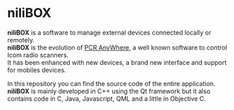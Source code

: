# niliBOX
**niliBOX** is a software to manage external devices connected locally or remotely.  
**niliBOX** is the evolution of [PCR AnyWhere](https://www.nilibox.com/PCRAnyWhere), a well known software to control Icom radio scanners.  
It has been enhanced with new devices, a brand new interface and support for mobiles devices.  

In this repository you can find the source code of the entire application.  
**niliBOX** is mainly developed in C++ using the Qt framework but it also contains code in C, Java, Javascript, QML and a little in Objective C.  
